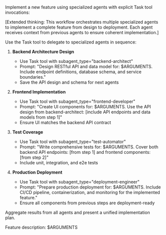 Implement a new feature using specialized agents with explicit Task tool invocations:

[Extended thinking: This workflow orchestrates multiple specialized agents to implement a complete feature from design to deployment. Each agent receives context from previous agents to ensure coherent implementation.]

Use the Task tool to delegate to specialized agents in sequence:

1. **Backend Architecture Design**
   - Use Task tool with subagent_type="backend-architect" 
   - Prompt: "Design RESTful API and data model for: $ARGUMENTS. Include endpoint definitions, database schema, and service boundaries."
   - Save the API design and schema for next agents

2. **Frontend Implementation**
   - Use Task tool with subagent_type="frontend-developer"
   - Prompt: "Create UI components for: $ARGUMENTS. Use the API design from backend-architect: [include API endpoints and data models from step 1]"
   - Ensure UI matches the backend API contract

3. **Test Coverage**
   - Use Task tool with subagent_type="test-automator"
   - Prompt: "Write comprehensive tests for: $ARGUMENTS. Cover both backend API endpoints: [from step 1] and frontend components: [from step 2]"
   - Include unit, integration, and e2e tests

4. **Production Deployment**
   - Use Task tool with subagent_type="deployment-engineer"
   - Prompt: "Prepare production deployment for: $ARGUMENTS. Include CI/CD pipeline, containerization, and monitoring for the implemented feature."
   - Ensure all components from previous steps are deployment-ready

Aggregate results from all agents and present a unified implementation plan.

Feature description: $ARGUMENTS
